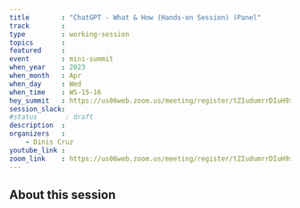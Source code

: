 ```yaml
---
title        : "ChatGPT - What & How (Hands-on Session) (Panel" 
track        :
type         : working-session
topics       :
featured     :
event        : mini-summit
when_year    : 2023
when_month   : Apr
when_day     : Wed
when_time    : WS-15-16
hey_summit   : https://us06web.zoom.us/meeting/register/tZIudumrrDIuH9xgGE01drJR86HpCeJsS_vV
session_slack:
#status       : draft
description  :
organizers   :
    - Dinis Cruz 
youtube_link :
zoom_link    : https://us06web.zoom.us/meeting/register/tZIudumrrDIuH9xgGE01drJR86HpCeJsS_vV
---
```


## About this session
